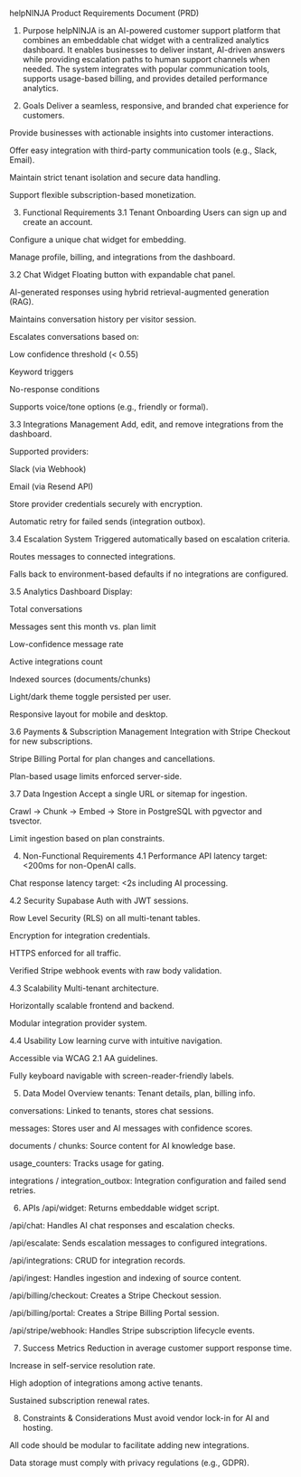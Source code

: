 helpNINJA Product Requirements Document (PRD)
1. Purpose
helpNINJA is an AI-powered customer support platform that combines an embeddable chat widget with a centralized analytics dashboard. It enables businesses to deliver instant, AI-driven answers while providing escalation paths to human support channels when needed. The system integrates with popular communication tools, supports usage-based billing, and provides detailed performance analytics.

2. Goals
Deliver a seamless, responsive, and branded chat experience for customers.

Provide businesses with actionable insights into customer interactions.

Offer easy integration with third-party communication tools (e.g., Slack, Email).

Maintain strict tenant isolation and secure data handling.

Support flexible subscription-based monetization.

3. Functional Requirements
3.1 Tenant Onboarding
Users can sign up and create an account.

Configure a unique chat widget for embedding.

Manage profile, billing, and integrations from the dashboard.

3.2 Chat Widget
Floating button with expandable chat panel.

AI-generated responses using hybrid retrieval-augmented generation (RAG).

Maintains conversation history per visitor session.

Escalates conversations based on:

Low confidence threshold (< 0.55)

Keyword triggers

No-response conditions

Supports voice/tone options (e.g., friendly or formal).

3.3 Integrations Management
Add, edit, and remove integrations from the dashboard.

Supported providers:

Slack (via Webhook)

Email (via Resend API)

Store provider credentials securely with encryption.

Automatic retry for failed sends (integration outbox).

3.4 Escalation System
Triggered automatically based on escalation criteria.

Routes messages to connected integrations.

Falls back to environment-based defaults if no integrations are configured.

3.5 Analytics Dashboard
Display:

Total conversations

Messages sent this month vs. plan limit

Low-confidence message rate

Active integrations count

Indexed sources (documents/chunks)

Light/dark theme toggle persisted per user.

Responsive layout for mobile and desktop.

3.6 Payments & Subscription Management
Integration with Stripe Checkout for new subscriptions.

Stripe Billing Portal for plan changes and cancellations.

Plan-based usage limits enforced server-side.

3.7 Data Ingestion
Accept a single URL or sitemap for ingestion.

Crawl → Chunk → Embed → Store in PostgreSQL with pgvector and tsvector.

Limit ingestion based on plan constraints.

4. Non-Functional Requirements
4.1 Performance
API latency target: <200ms for non-OpenAI calls.

Chat response latency target: <2s including AI processing.

4.2 Security
Supabase Auth with JWT sessions.

Row Level Security (RLS) on all multi-tenant tables.

Encryption for integration credentials.

HTTPS enforced for all traffic.

Verified Stripe webhook events with raw body validation.

4.3 Scalability
Multi-tenant architecture.

Horizontally scalable frontend and backend.

Modular integration provider system.

4.4 Usability
Low learning curve with intuitive navigation.

Accessible via WCAG 2.1 AA guidelines.

Fully keyboard navigable with screen-reader-friendly labels.

5. Data Model Overview
tenants: Tenant details, plan, billing info.

conversations: Linked to tenants, stores chat sessions.

messages: Stores user and AI messages with confidence scores.

documents / chunks: Source content for AI knowledge base.

usage_counters: Tracks usage for gating.

integrations / integration_outbox: Integration configuration and failed send retries.

6. APIs
/api/widget: Returns embeddable widget script.

/api/chat: Handles AI chat responses and escalation checks.

/api/escalate: Sends escalation messages to configured integrations.

/api/integrations: CRUD for integration records.

/api/ingest: Handles ingestion and indexing of source content.

/api/billing/checkout: Creates a Stripe Checkout session.

/api/billing/portal: Creates a Stripe Billing Portal session.

/api/stripe/webhook: Handles Stripe subscription lifecycle events.

7. Success Metrics
Reduction in average customer support response time.

Increase in self-service resolution rate.

High adoption of integrations among active tenants.

Sustained subscription renewal rates.

8. Constraints & Considerations
Must avoid vendor lock-in for AI and hosting.

All code should be modular to facilitate adding new integrations.

Data storage must comply with privacy regulations (e.g., GDPR).

